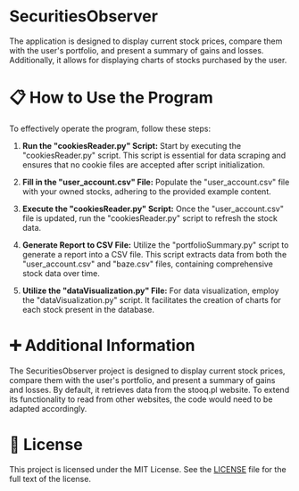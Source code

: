 # SecuritiesObserver
The application is designed to display current stock prices, compare them with the user's portfolio, and present a summary of gains and losses. Additionally, it allows for displaying charts of stocks purchased by the user.

# :clipboard: How to Use the Program 

To effectively operate the program, follow these steps:

1. **Run the "cookiesReader.py" Script:** Start by executing the "cookiesReader.py" script. This script is essential for data scraping and ensures that no cookie files are accepted after script initialization.

2. **Fill in the "user_account.csv" File:** Populate the "user_account.csv" file with your owned stocks, adhering to the provided example content.

3. **Execute the "cookiesReader.py" Script:** Once the "user_account.csv" file is updated, run the "cookiesReader.py" script to refresh the stock data.

4. **Generate Report to CSV File:** Utilize the "portfolioSummary.py" script to generate a report into a CSV file. This script extracts data from both the "user_account.csv" and "baze.csv" files, containing comprehensive stock data over time.

5. **Utilize the "dataVisualization.py" File:** For data visualization, employ the "dataVisualization.py" script. It facilitates the creation of charts for each stock present in the database.

# :heavy_plus_sign: Additional Information
The SecuritiesObserver project is designed to display current stock prices, compare them with the user's portfolio, and present a summary of gains and losses. By default, it retrieves data from the stooq.pl website. To extend its functionality to read from other websites, the code would need to be adapted accordingly.

# :notebook: License 

This project is licensed under the MIT License. See the [LICENSE](LICENSE) file for the full text of the license.
